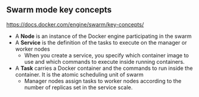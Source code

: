 ## Swarm mode key concepts

https://docs.docker.com/engine/swarm/key-concepts/

- A **Node** is an instance of the Docker engine participating in the swarm
- A **Service** is the definition of the tasks to execute on the manager or worker nodes
  - When you create a service, you specify which container image to use and which commands to execute inside running containers.
- A **Task** carries a Docker container and the commands to run inside the container. It is the atomic scheduling unit of swarm
  - Manager nodes assign tasks to worker nodes according to the number of replicas set in the service scale. 